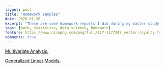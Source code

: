 ```yaml
---
layout: post
title: "Homework samples"
date: 2020-01-28
excerpt: "These are some homework reports I did during my master study."
tags: [math, statistics, data science, homework]
feature: https://www.nicepng.com/png/full/117-1177347_vector-royalty-free-download-collection-of-clipart-homework.png
comments: true
---
```


<a href="https://github.com/Autumn-grass/QianWang/blob/master/docs/Assignment_2.pdf" target="_blank">Multivariate Analysis.</a>

<a href="https://github.com/Autumn-grass/QianWang/blob/master/docs/Assignment_3_GLM_635.pdf
" target="_blank">Generalized Linear Models.</a>
